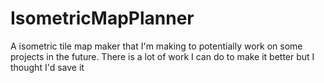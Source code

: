 # IsometricMapPlanner
A isometric tile map maker that I'm making to potentially work on some projects in the future. There is a lot of work I can do to make it better but I thought I'd save it
